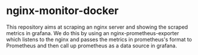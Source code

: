 # nginx-monitor-docker

This repository aims at scraping an nginx server and showing the scraped metrics in grafana. We do this by using an nginx-prometheus-exporter which listens to the nginx and passes the metrics in prometheus's format to Prometheus and then call up prometheus as a data source in grafana. 

<!-- ![alt text](/images/Screenshot%20from%202022-12-29%2016-50-09.png) -->